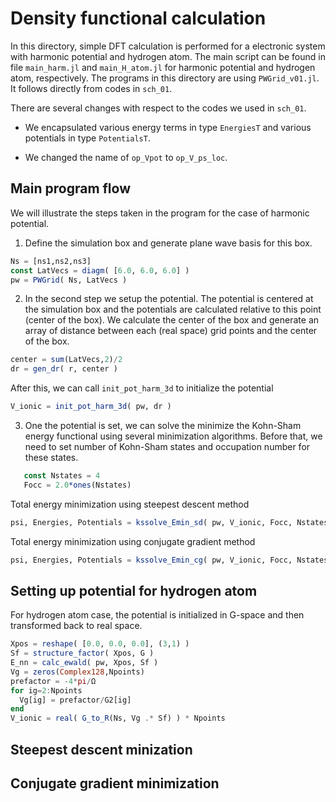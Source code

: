 # Density functional calculation

In this directory, simple DFT calculation is performed for a electronic system
with harmonic potential and hydrogen atom. The main script can be found in file
`main_harm.jl` and `main_H_atom.jl` for harmonic potential and hydrogen atom,
respectively. The programs in this directory are using `PWGrid_v01.jl`.
It follows directly from codes in `sch_01`.

There are several changes with respect to the codes we used in `sch_01`.

- We encapsulated various energy terms in type `EnergiesT` and various
  potentials in type `PotentialsT`.

- We changed the name of `op_Vpot` to `op_V_ps_loc`.

## Main program flow

We will illustrate the steps taken in the program for the case of
harmonic potential.

1. Define the simulation box and generate plane wave basis for this box.

```julia
Ns = [ns1,ns2,ns3]
const LatVecs = diagm( [6.0, 6.0, 6.0] )
pw = PWGrid( Ns, LatVecs )
```

2. In the second step we setup the potential. The potential is centered at
   the simulation box and the potentials are calculated relative to this
   point (center of the box).
   We calculate the center of the box and generate an array of distance
   between each (real space) grid points and the center of the box.

```julia
center = sum(LatVecs,2)/2
dr = gen_dr( r, center )
```

   After this, we can call `init_pot_harm_3d` to initialize the potential

```julia
V_ionic = init_pot_harm_3d( pw, dr )
```

3. One the potential is set, we can solve the minimize the Kohn-Sham energy functional
   using several minimization algorithms. Before that, we need to set number of
   Kohn-Sham states and occupation number for these states.

```julia
   const Nstates = 4
   Focc = 2.0*ones(Nstates)
```

   Total energy minimization using steepest descent method

```julia
psi, Energies, Potentials = kssolve_Emin_sd( pw, V_ionic, Focc, Nstates, NiterMax=1000 )
```

   Total energy minimization using conjugate gradient method

```julia
psi, Energies, Potentials = kssolve_Emin_cg( pw, V_ionic, Focc, Nstates, NiterMax=1000 )
```

## Setting up potential for hydrogen atom

For hydrogen atom case, the potential is initialized in G-space and then
transformed back to real space.

```julia
Xpos = reshape( [0.0, 0.0, 0.0], (3,1) )
Sf = structure_factor( Xpos, G )
E_nn = calc_ewald( pw, Xpos, Sf )
Vg = zeros(Complex128,Npoints)
prefactor = -4*pi/Ω
for ig=2:Npoints
  Vg[ig] = prefactor/G2[ig]
end
V_ionic = real( G_to_R(Ns, Vg .* Sf) ) * Npoints
```


## Steepest descent minization


## Conjugate gradient minimization
